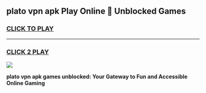 
## plato vpn apk Play Online 👋 Unblocked Games
<h3>
<a href="https://premium.freeplayer.one?title=plato_vpn_apk&ref=19F">CLICK TO PLAY</a></h3>
<hr>

<h3>
<a href="https://premium.freeplayer.one?title=plato_vpn_apk&ref=19F">CLICK 2 PLAY</a>
  
</h3>

<a href="https://premium.freeplayer.one?title=plato_vpn_apk&ref=19F"><img src="https://clearcache.store/games.png"></a>


**plato vpn apk games unblocked: Your Gateway to Fun and Accessible Online Gaming**
